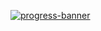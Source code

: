[![progress-banner](https://backend.codecrafters.io/progress/shell/fdfbb8c2-edcb-4b26-8506-f4d9ff6f9aa1)](https://app.codecrafters.io/users/codecrafters-bot?r=2qF)
